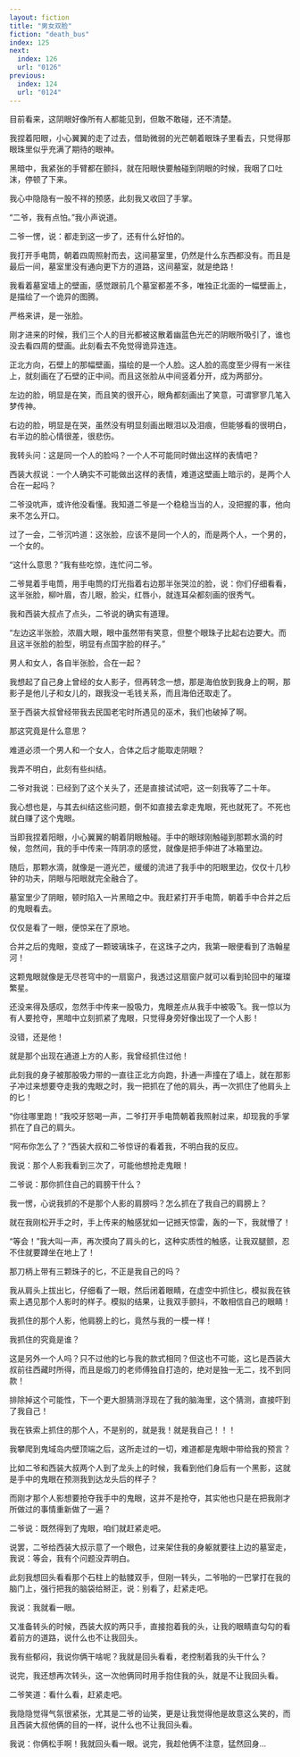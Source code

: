 ```yaml
---
layout: fiction
title: "男女双脸"
fiction: "death_bus"
index: 125
next:
  index: 126
  url: "0126"
previous:
  index: 124
  url: "0124"
---
```

目前看来，这阴眼好像所有人都能见到，但敢不敢碰，还不清楚。

我捏着阳眼，小心翼翼的走了过去，借助微弱的光芒朝着眼珠子里看去，只觉得那眼珠里似乎充满了期待的眼神。

黑暗中，我紧张的手臂都在颤抖，就在阳眼快要触碰到阴眼的时候，我咽了口吐沫，停顿了下来。

我心中隐隐有一股不祥的预感，此刻我又收回了手掌。

“二爷，我有点怕。”我小声说道。

二爷一愣，说：都走到这一步了，还有什么好怕的。

我打开手电筒，朝着四周照射而去，这间墓室里，仍然是什么东西都没有。而且是最后一间，墓室里没有通向更下方的道路，这间墓室，就是绝路！

我看着墓室墙上的壁画，感觉跟前几个墓室都差不多，唯独正北面的一幅壁画上，是描绘了一个诡异的图腾。

严格来讲，是一张脸。

刚才进来的时候，我们三个人的目光都被这散着幽蓝色光芒的阴眼所吸引了，谁也没去看四周的壁画。此刻看去不免觉得诡异连连。

正北方向，石壁上的那幅壁画，描绘的是一个人脸。这人脸的高度至少得有一米往上，就刻画在了石壁的正中间。而且这张脸从中间竖着分开，成为两部分。

左边的脸，明显是在笑，而且笑的很开心，眼角都刻画出了笑意，可谓寥寥几笔入梦传神。

右边的脸，明显是在哭，虽然没有明显刻画出眼泪以及泪痕，但能够看的很明白，右半边的脸心情很差，很悲伤。

我转头问：这是同一个人的脸吗？一个人不可能同时做出这样的表情吧？

西装大叔说：一个人确实不可能做出这样的表情，难道这壁画上暗示的，是两个人合在一起吗？

二爷没吭声，或许他没看懂。我知道二爷是一个稳稳当当的人，没把握的事，他向来不怎么开口。

过了一会，二爷沉吟道：这张脸，应该不是同一个人的，而是两个人，一个男的，一个女的。

“这什么意思？”我有些吃惊，连忙问二爷。

二爷晃着手电筒，用手电筒的灯光指着右边那半张哭泣的脸，说：你们仔细看看，这半张脸，柳叶眉，杏儿眼，脸尖，红唇小，就连耳朵都刻画的很秀气。

我和西装大叔点了点头，二爷说的确实有道理。

“左边这半张脸，浓眉大眼，眼中虽然带有笑意，但整个眼珠子比起右边要大。而且这半张脸的脸型，明显有点国字脸的样子。”

男人和女人，各自半张脸，合在一起？

我想起了自己身上曾经的女人影子，但再转念一想，那是海伯放到我身上的啊，那影子是他儿子和女儿的，跟我没一毛钱关系，而且海伯还取走了。

至于西装大叔曾经带我去民国老宅时所遇见的巫术，我们也破掉了啊。

那这究竟是什么意思？

难道必须一个男人和一个女人，合体之后才能取走阴眼？

我弄不明白，此刻有些纠结。

二爷对我说：已经到了这个关头了，还是直接试试吧，这一刻我等了二十年。

我心想也是，与其去纠结这些问题，倒不如直接去拿走鬼眼，死也就死了。不死也就白赚了这个鬼眼。

当即我捏着阳眼，小心翼翼的朝着阴眼触碰。手中的眼球刚触碰到那颗水滴的时候，忽然间，我的手中传来一阵阴凉的感觉，就像是把手伸进了冰箱里边。

随后，那颗水滴，就像是一道光芒，缓缓的流进了我手中的阳眼里边，仅仅十几秒钟的功夫，阴眼与阳眼就完全融合了。

墓室里少了阴眼，顿时陷入一片黑暗之中。我赶紧打开手电筒，朝着手中合并之后的鬼眼看去。

仅仅是看了一眼，便惊呆在了原地。

合并之后的鬼眼，变成了一颗玻璃珠子，在这珠子之内，我第一眼便看到了浩翰星河！

这颗鬼眼就像是无尽苍穹中的一扇窗户，我透过这扇窗户就可以看到轮回中的璀璨繁星。

还没来得及感叹，忽然手中传来一股吸力，鬼眼差点从我手中被吸飞。我一惊以为有人要抢夺，黑暗中立刻抓紧了鬼眼，只觉得身旁好像出现了一个人影！

没错，还是他！

就是那个出现在通道上方的人影，我曾经抓住过他！

此刻我的身子被那股吸力带的一直往正北方向跑，扑通一声撞在了墙上，就在那影子冲过来想要夺走我的鬼眼之时，我一把抓在了他的肩头，再一次抓住了他肩头上的匕！

“你往哪里跑！”我咬牙怒喝一声，二爷打开手电筒朝着我照射过来，却现我的手掌抓在了自己的肩头。

“阿布你怎么了？”西装大叔和二爷惊讶的看着我，不明白我的反应。

我说：那个人影我看到三次了，可能他想抢走鬼眼！

二爷说：那你抓住自己的肩膀干什么？

我一愣，心说我抓的不是那个人影的肩膀吗？怎么抓在了我自己的肩膀上？

就在我刚松开手之时，手上传来的触感犹如一记撼天惊雷，轰的一下，我就懵了！

“等会！”我大叫一声，再次摸向了肩头的匕，这种实质性的触感，让我双腿颤，忍不住就要蹲坐在地上了！

那刀柄上带有三颗珠子的匕，不正是我自己的吗？

我从肩头上拔出匕，仔细看了一眼，然后闭着眼睛，在虚空中抓住匕，模拟我在铁索上遇见那个人影时的样子。模拟的结果，让我双手颤抖，不敢相信自己的眼睛！

我抓住的那个人影，他肩膀上的匕，竟然与我的一模一样！

我抓住的究竟是谁？

这是另外一个人吗？只不过他的匕与我的款式相同？但这也不可能，这匕是西装大叔前往西藏时所得，而且是煅刀的老师傅独自打造的，绝对是独一无二，找不到同款！

排除掉这个可能性，下一个更大胆猜测浮现在了我的脑海里，这个猜测，直接吓到了我自己！

我在铁索上抓住的那个人，不是别的，就是我！就是我自己！！！

我攀爬到鬼域岛内壁顶端之后，这所走过的一切，难道都是鬼眼中带给我的预言？

比如二爷和西装大叔两个人到了龙头上的时候，我看到他们身后有一个黑影，这就是手中的鬼眼在预测我到达龙头后的样子？

而刚才那个人影想要抢夺我手中的鬼眼，这并不是抢夺，其实他也只是在把我刚才所做过的事情重新做了一遍？

二爷说：既然得到了鬼眼，咱们就赶紧走吧。

说罢，二爷给西装大叔示意了一个眼色，过来架住我的身躯就要往上边的墓室走，我说：等会，我有个问题没弄明白。

此刻我想回头看看那个石柱上的骷髅双手，但刚一转头，二爷啪的一巴掌打在我的脑门上，强行把我的脑袋给掰正，说：别看了，赶紧走吧。

我说：我就看一眼。

又准备转头的时候，西装大叔的两只手，直接抱着我的头，让我的眼睛直勾勾的看着前方的道路，说什么也不让我回头。

我有些郁闷，我说你俩干啥呢？我就是回头看看，老控制着我的头干什么？

说完，我还想再次转头，这一次他俩同时用手抱住我的头，就是不让我回头看。

二爷笑道：看什么看，赶紧走吧。

我隐隐觉得气氛很紧张，尤其是二爷的讪笑，更是让我觉得他是故意这么笑的，而且西装大叔他俩的目的一样，说什么也不让我回头看。

我说：你俩松手啊！我就回头看一眼。说完，我趁他俩不注意，猛然回身...